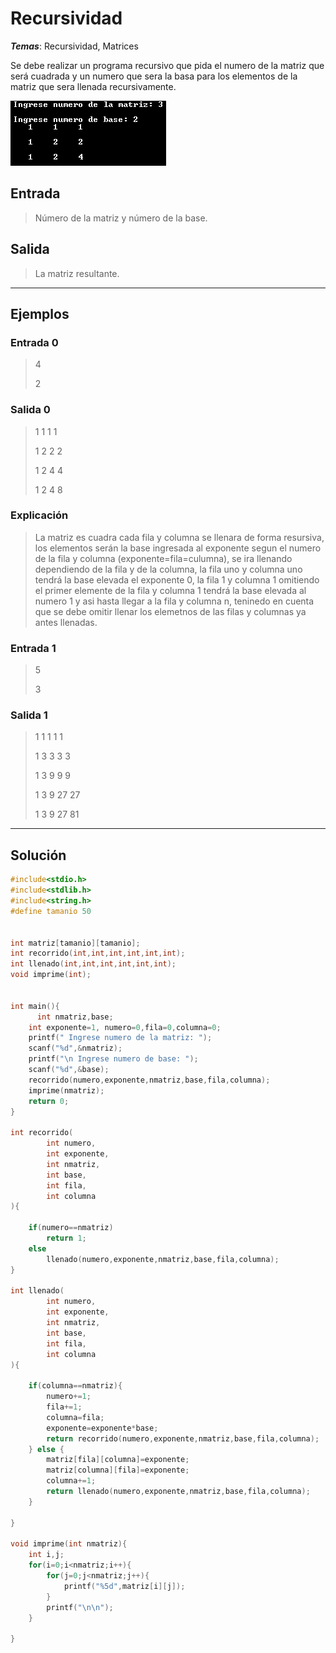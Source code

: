 # Recursividad

_**Temas**_: Recursividad, Matrices

Se debe realizar un programa recursivo que pida el numero de la matriz que será cuadrada y un numero que sera la basa para los elementos de la matriz que sera llenada recursivamente.

![](img/recursivo.png)

## Entrada

> Número de la matriz y número de la base.

## Salida

> La matriz resultante.

---

## Ejemplos

### Entrada 0

> 4
>
> 2

### Salida 0

> 1 1 1 1
>
> 1 2 2 2
>
> 1 2 4 4
>
> 1 2 4 8

### Explicación

> La matriz es cuadra cada fila y columna se llenara de forma resursiva, los elementos serán la base ingresada al exponente segun el numero de la fila y columna (exponente=fila=culumna), se ira llenando dependiendo de la fila y de la columna, la fila uno y columna uno tendrá la base elevada el exponente 0, la fila 1 y columna 1 omitiendo el primer elemente de la fila y columna 1 tendrá la base elevada al numero 1 y asi hasta llegar a la fila y columna n, teninedo en cuenta que se debe omitir llenar los elemetnos de las filas y columnas ya antes llenadas.

### Entrada 1

> 5
>
> 3

### Salida 1

> 1  1  1  1  1
>
> 1  3  3  3  3
>
> 1  3  9  9  9
>
> 1  3  9  27 27
>
> 1  3  9  27 81

---

## Solución

```C
#include<stdio.h>
#include<stdlib.h>
#include<string.h>
#define tamanio 50


int matriz[tamanio][tamanio];
int recorrido(int,int,int,int,int,int);
int llenado(int,int,int,int,int,int);
void imprime(int);


int main(){
      int nmatriz,base;
    int exponente=1, numero=0,fila=0,columna=0;
    printf(" Ingrese numero de la matriz: ");
    scanf("%d",&nmatriz);
    printf("\n Ingrese numero de base: ");
    scanf("%d",&base);
    recorrido(numero,exponente,nmatriz,base,fila,columna);
    imprime(nmatriz);
    return 0;
}

int recorrido(
        int numero,
        int exponente,
        int nmatriz,
        int base,
        int fila,
        int columna
){

    if(numero==nmatriz)
        return 1;
    else
        llenado(numero,exponente,nmatriz,base,fila,columna);
}

int llenado(
        int numero,
        int exponente,
        int nmatriz,
        int base,
        int fila,
        int columna
){

    if(columna==nmatriz){
        numero+=1;
        fila+=1;
        columna=fila;
        exponente=exponente*base;
        return recorrido(numero,exponente,nmatriz,base,fila,columna);
    } else {
        matriz[fila][columna]=exponente;
        matriz[columna][fila]=exponente;
        columna+=1;
        return llenado(numero,exponente,nmatriz,base,fila,columna);
    }

}

void imprime(int nmatriz){
    int i,j;
    for(i=0;i<nmatriz;i++){
        for(j=0;j<nmatriz;j++){
            printf("%5d",matriz[i][j]);
        }
        printf("\n\n");
    }

}
```
